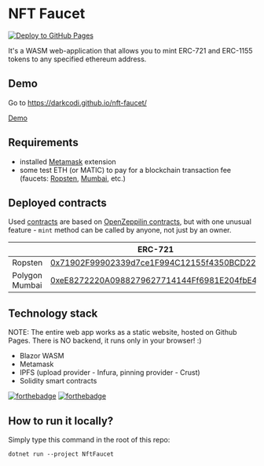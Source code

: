 # NFT Faucet
[![Deploy to GitHub Pages](https://github.com/darkcodi/nft-faucet/actions/workflows/main.yml/badge.svg?branch=main)](https://github.com/darkcodi/nft-faucet/actions/workflows/main.yml)  
  
It's a WASM web-application that allows you to mint ERC-721 and ERC-1155 tokens to any specified ethereum address.
  
## Demo
Go to https://darkcodi.github.io/nft-faucet/  
  
[Demo](demo.gif)
  
## Requirements
- installed [Metamask](https://metamask.io/download/) extension
- some test ETH (or MATIC) to pay for a blockchain transaction fee  
(faucets: [Ropsten](https://faucet.egorfine.com/), [Mumbai](https://mumbaifaucet.com/), etc.)
  
## Deployed contracts
Used [contracts](NftFaucet/Contracts) are based on [OpenZeppilin contracts](https://github.com/OpenZeppelin/openzeppelin-contracts), but with one unusual feature - `mint` method can be called by anyone, not just by an owner.    

|                | ERC-721   | ERC-1155   |
|----------------|-----------|------------|
| Ropsten        | [0x71902F99902339d7ce1F994C12155f4350BCD226](https://ropsten.etherscan.io/token/0x71902F99902339d7ce1F994C12155f4350BCD226) | [0x6c0449f3B8135f896637afd29c7aeA496ED6f4F3](https://ropsten.etherscan.io/token/0x6c0449f3B8135f896637afd29c7aeA496ED6f4F3) |
| Polygon Mumbai | [0xeE8272220A0988279627714144Ff6981E204fbE4](https://mumbai.polygonscan.com/token/0xeE8272220A0988279627714144Ff6981E204fbE4) | [0x2E6C3fa7B2Ed656e695A29276a22c8C33d118a1B](https://mumbai.polygonscan.com/token/0x2E6C3fa7B2Ed656e695A29276a22c8C33d118a1B) |
  
## Technology stack

NOTE: The entire web app works as a static website, hosted on Github Pages. There is NO backend, it runs only in your browser! :)  

- Blazor WASM
- Metamask
- IPFS (upload provider - Infura, pinning provider - Crust)
- Solidity smart contracts
  
[![forthebadge](https://forthebadge.com/images/badges/made-with-c-sharp.svg)](https://forthebadge.com) [![forthebadge](https://forthebadge.com/images/badges/built-with-love.svg)](https://forthebadge.com)  

## How to run it locally?
Simply type this command in the root of this repo:

    dotnet run --project NftFaucet
